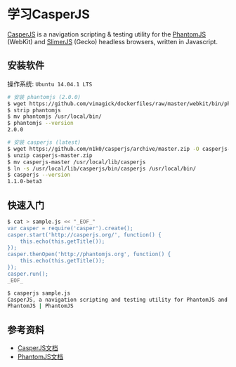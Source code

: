 # 学习CasperJS

[CasperJS][1] is a navigation scripting & testing utility for the [PhantomJS][2]
(WebKit) and [SlimerJS][3] (Gecko) headless browsers, written in Javascript.

## 安装软件

操作系统: `Ubuntu 14.04.1 LTS`

```bash
# 安装 phantomjs (2.0.0)
$ wget https://github.com/vimagick/dockerfiles/raw/master/webkit/bin/phantomjs
$ strip phantomjs
$ mv phantomjs /usr/local/bin/
$ phantomjs --version
2.0.0

# 安装 casperjs (latest)
$ wget https://github.com/n1k0/casperjs/archive/master.zip -O casperjs-master.zip
$ unzip casperjs-master.zip
$ mv casperjs-master /usr/local/lib/casperjs
$ ln -s /usr/local/lib/casperjs/bin/casperjs /usr/local/bin/
$ casperjs --version
1.1.0-beta3
```

## 快速入门

```bash
$ cat > sample.js << "_EOF_"
var casper = require('casper').create();
casper.start('http://casperjs.org/', function() {
    this.echo(this.getTitle());
});
casper.thenOpen('http://phantomjs.org', function() {
    this.echo(this.getTitle());
});
casper.run();
_EOF_

$ casperjs sample.js
CasperJS, a navigation scripting and testing utility for PhantomJS and SlimerJS
PhantomJS | PhantomJS
```

## 参考资料

- [CasperJS文档][4]
- [PhantomJS文档][5]

[1]: http://casperjs.org/
[2]: http://phantomjs.org/
[3]: http://slimerjs.org/
[4]: http://docs.casperjs.org/en/latest/index.html
[5]: http://phantomjs.org/documentation/

